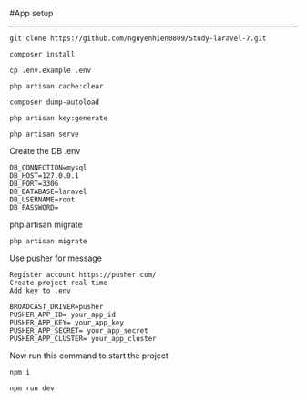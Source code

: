 #App setup
****
`````
git clone https://github.com/nguyenhien0809/Study-laravel-7.git

composer install

cp .env.example .env

php artisan cache:clear

composer dump-autoload

php artisan key:generate

php artisan serve
`````
Create the DB .env
````
DB_CONNECTION=mysql
DB_HOST=127.0.0.1
DB_PORT=3306
DB_DATABASE=laravel
DB_USERNAME=root
DB_PASSWORD=
````
php artisan migrate
````
php artisan migrate
````
Use pusher for message
````
Register account https://pusher.com/
Create project real-time
Add key to .env

BROADCAST_DRIVER=pusher
PUSHER_APP_ID= your_app_id
PUSHER_APP_KEY= your_app_key
PUSHER_APP_SECRET= your_app_secret
PUSHER_APP_CLUSTER= your_app_cluster
````
Now run this command to start the project
````
npm i

npm run dev
````
